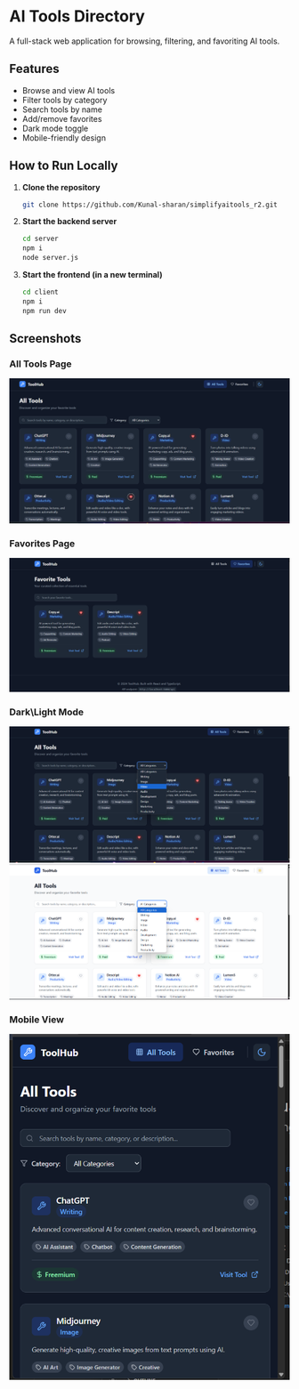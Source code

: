 # AI Tools Directory

A full-stack web application for browsing, filtering, and favoriting AI tools.

## Features

- Browse and view AI tools
- Filter tools by category
- Search tools by name
- Add/remove favorites
- Dark mode toggle
- Mobile-friendly design

## How to Run Locally

1. **Clone the repository**
    
    ```bash
    git clone https://github.com/Kunal-sharan/simplifyaitools_r2.git
    ```
    
2. **Start the backend server**
    
    ```bash
    cd server
    npm i
    node server.js
    ```
    
3. **Start the frontend (in a new terminal)**
    
    ```bash
    cd client
    npm i
    npm run dev
    ```
    


## Screenshots

### All Tools Page

![all_tools](screenshots/all_tools.png)

### Favorites Page

![fav](screenshots/fav.png)

### Dark\Light Mode

![dark](screenshots/dark.png)
![light](screenshots/light.png)

### Mobile View

![mob](screenshots/mob.png)
